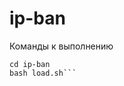 # ip-ban
Команды к выполнению
 ``` git clone https://github.com/Vorkits/ip-ban
 cd ip-ban
 bash load.sh```
